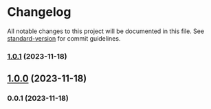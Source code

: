 # Changelog

All notable changes to this project will be documented in this file. See [standard-version](https://github.com/conventional-changelog/standard-version) for commit guidelines.

### [1.0.1](https://github.com/patrykbaszak/api-skeleton/compare/1.0.0...1.0.1) (2023-11-18)

## [1.0.0](https://github.com/patrykbaszak/api-skeleton/compare/0.0.1...1.0.0) (2023-11-18)

### 0.0.1 (2023-11-18)
